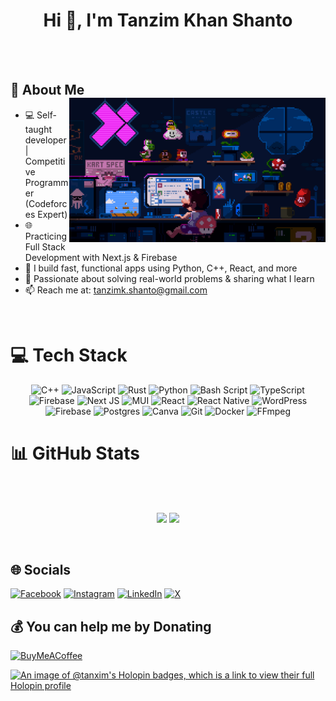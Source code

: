 <h1 align="center">Hi 👋, I'm Tanzim Khan Shanto</h1>

</br>
</br>

## 💫 About Me <img align="right" alt="gif" width="410px" src="/gifs/hero.gif" />

* 💻 Self-taught developer | Competitive Programmer (Codeforces Expert)
* 🌐 Practicing Full Stack Development with Next.js & Firebase
* 🔧 I build fast, functional apps using Python, C++, React, and more
* 🚀 Passionate about solving real-world problems & sharing what I learn
* 📫 Reach me at: <tanzimk.shanto@gmail.com>

</br>

# 💻 Tech Stack

<div align="center">

![C++](https://img.shields.io/badge/c++-%2300599C.svg?style=for-the-badge&logo=c%2B%2B&logoColor=white) ![JavaScript](https://img.shields.io/badge/javascript-%23323330.svg?style=for-the-badge&logo=javascript&logoColor=%23F7DF1E) ![Rust](https://img.shields.io/badge/rust-%23000000.svg?style=for-the-badge&logo=rust&logoColor=white) ![Python](https://img.shields.io/badge/python-3670A0?style=for-the-badge&logo=python&logoColor=ffdd54) ![Bash Script](https://img.shields.io/badge/bash_script-%23121011.svg?style=for-the-badge&logo=gnu-bash&logoColor=white) ![TypeScript](https://img.shields.io/badge/typescript-%23007ACC.svg?style=for-the-badge&logo=typescript&logoColor=white) ![Firebase](https://img.shields.io/badge/firebase-%23039BE5.svg?style=for-the-badge&logo=firebase) ![Next JS](https://img.shields.io/badge/Next-black?style=for-the-badge&logo=next.js&logoColor=white) ![MUI](https://img.shields.io/badge/MUI-%230081CB.svg?style=for-the-badge&logo=mui&logoColor=white) ![React](https://img.shields.io/badge/react-%2320232a.svg?style=for-the-badge&logo=react&logoColor=%2361DAFB) ![React Native](https://img.shields.io/badge/react_native-%2320232a.svg?style=for-the-badge&logo=react&logoColor=%2361DAFB) ![WordPress](https://img.shields.io/badge/WordPress-%23117AC9.svg?style=for-the-badge&logo=WordPress&logoColor=white) ![Firebase](https://img.shields.io/badge/firebase-a08021?style=for-the-badge&logo=firebase&logoColor=ffcd34) ![Postgres](https://img.shields.io/badge/postgres-%23316192.svg?style=for-the-badge&logo=postgresql&logoColor=white) ![Canva](https://img.shields.io/badge/Canva-%2300C4CC.svg?style=for-the-badge&logo=Canva&logoColor=white) ![Git](https://img.shields.io/badge/git-%23F05033.svg?style=for-the-badge&logo=git&logoColor=white) ![Docker](https://img.shields.io/badge/docker-%230db7ed.svg?style=for-the-badge&logo=docker&logoColor=white) ![FFmpeg](https://shields.io/badge/FFmpeg-%23171717.svg?logo=ffmpeg&style=for-the-badge&labelColor=171717&logoColor=5cb85c)
  
</div>

# 📊 GitHub Stats

</br>
</br>

<p align="center">

<img height="150px" src="https://github-readme-stats.vercel.app/api?username=tanxim&theme=catppuccin_mocha&hide_border=false&include_all_commits=true&count_private=false" />

<!-- <img height="150px" src="https://nirzak-streak-stats.vercel.app/?user=tanxim&theme=catppuccin_mocha&hide_border=false" /> -->

<img height="150px" src="https://github-readme-stats.vercel.app/api/top-langs/?username=tanxim&theme=catppuccin_mocha&hide_border=false&include_all_commits=true&count_private=false&layout=compact" />
  
</p>
</br>

## 🌐 Socials

[![Facebook](https://img.shields.io/badge/Facebook-%231877F2.svg?logo=Facebook&logoColor=white)](https://facebook.com/tanzimk.shanto) [![Instagram](https://img.shields.io/badge/Instagram-%23E4405F.svg?logo=Instagram&logoColor=white)](https://instagram.com/TanzimK.Shanto) [![LinkedIn](https://img.shields.io/badge/LinkedIn-%230077B5.svg?logo=linkedin&logoColor=white)](https://linkedin.com/in/TanzimK-Shanto) [![X](https://img.shields.io/badge/X-black.svg?logo=X&logoColor=white)](https://x.com/TanzimK_Shanto)

## 💰 You can help me by Donating

  [![BuyMeACoffee](https://img.shields.io/badge/Buy%20Me%20a%20Coffee-ffdd00?style=for-the-badge&logo=buy-me-a-coffee&logoColor=black)](https://buymeacoffee.com/tanxim)

[![An image of @tanxim's Holopin badges, which is a link to view their full Holopin profile](https://holopin.me/tanxim)](https://holopin.io/@tanxim)
<!-- Proudly created with GPRM ( https://gprm.itsvg.in ) -->
